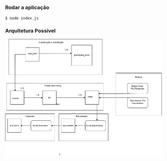 

### Rodar a aplicação
 ```
 $ node index.js
 ```
 
### Arquitetura Possível

![alt text](https://github.com/danielsidev/system/blob/main/arquitetura.jpg?raw=true)